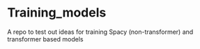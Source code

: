 # Training_models
A repo to test out ideas for training Spacy (non-transformer) and  transformer based models
